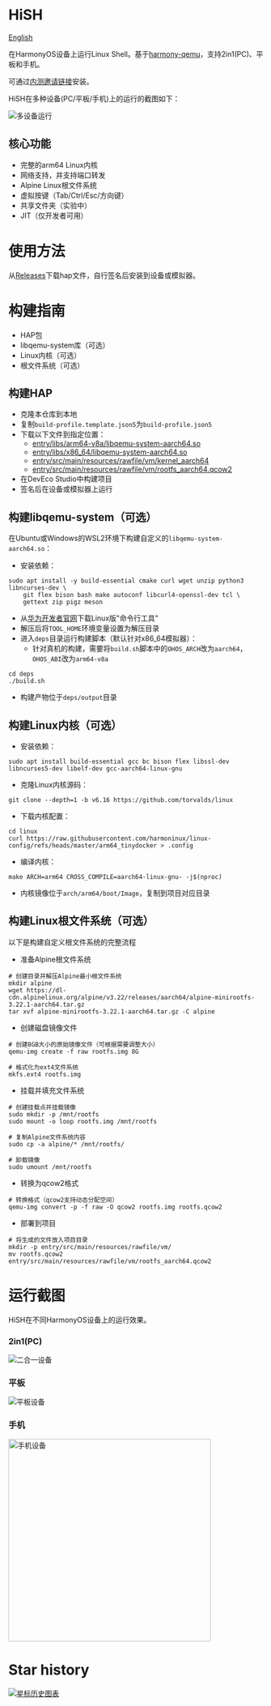 # HiSH

[English](README.md)

在HarmonyOS设备上运行Linux Shell。基于[harmony-qemu](https://github.com/hackeris/harmony-qemu)，支持2in1(PC)、平板和手机。

可通过[内测邀请链接](https://appgallery.huawei.com/link/invite-test-wap?taskId=7dd1e118ab11367c6f26b55bb989bbc5&invitationCode=2ByVRjHk2fg)安装。

HiSH在多种设备(PC/平板/手机)上的运行的截图如下：

![多设备运行](docs/images/devices.png)

## 核心功能

- 完整的arm64 Linux内核
- 网络支持，并支持端口转发
- Alpine Linux根文件系统
- 虚拟按键（Tab/Ctrl/Esc/方向键）
- 共享文件夹（实验中）
- JIT（仅开发者可用）

# 使用方法

从[Releases](https://github.com/harmoninux/HiSH/releases)下载hap文件，自行签名后安装到设备或模拟器。

# 构建指南

- HAP包
- libqemu-system库（可选）
- Linux内核（可选）
- 根文件系统（可选）

## 构建HAP

* 克隆本仓库到本地
* 复制`build-profile.template.json5`为`build-profile.json5`
* 下载以下文件到指定位置：
    - [entry/libs/arm64-v8a/libqemu-system-aarch64.so](https://github.com/harmoninux/HiSH/releases/download/release-20251022/arm64-v8a.libqemu-system-aarch64.so)
    - [entry/libs/x86_64/libqemu-system-aarch64.so](https://github.com/harmoninux/HiSH/releases/download/release-20251022/x86_64.libqemu-system-aarch64.so)
    - [entry/src/main/resources/rawfile/vm/kernel_aarch64](https://github.com/harmoninux/HiSH/releases/download/release-20251022/kernel_aarch64)
    - [entry/src/main/resources/rawfile/vm/rootfs_aarch64.qcow2](https://github.com/harmoninux/HiSH/releases/download/v0.0.13/rootfs_aarch64.qcow2)
* 在DevEco Studio中构建项目
* 签名后在设备或模拟器上运行

## 构建libqemu-system（可选）

在Ubuntu或Windows的WSL2环境下构建自定义的`libqemu-system-aarch64.so`：

* 安装依赖：

```shell 
sudo apt install -y build-essential cmake curl wget unzip python3 libncurses-dev \
    git flex bison bash make autoconf libcurl4-openssl-dev tcl \
    gettext zip pigz meson 
```

* 从[华为开发者官网](https://developer.huawei.com/consumer/cn/download/)下载Linux版"命令行工具"
* 解压后将`TOOL_HOME`环境变量设置为解压目录
* 进入`deps`目录运行构建脚本（默认针对x86_64模拟器）：
    * 针对真机的构建，需要将`build.sh`脚本中的`OHOS_ARCH`改为`aarch64`，`OHOS_ABI`改为`arm64-v8a`

```shell 
cd deps 
./build.sh 
```

* 构建产物位于`deps/output`目录

## 构建Linux内核（可选）

* 安装依赖：

```shell 
sudo apt install build-essential gcc bc bison flex libssl-dev libncurses5-dev libelf-dev gcc-aarch64-linux-gnu 
```

* 克隆Linux内核源码：

```shell 
git clone --depth=1 -b v6.16 https://github.com/torvalds/linux 
```

* 下载内核配置：

```shell 
cd linux 
curl https://raw.githubusercontent.com/harmoninux/linux-config/refs/heads/master/arm64_tinydocker > .config 
```

* 编译内核：

```shell 
make ARCH=arm64 CROSS_COMPILE=aarch64-linux-gnu- -j$(nproc)
```

* 内核镜像位于`arch/arm64/boot/Image`，复制到项目对应目录

## 构建Linux根文件系统（可选）

以下是构建自定义根文件系统的完整流程

* 准备Alpine根文件系统

```shell 
# 创建目录并解压Alpine最小根文件系统 
mkdir alpine 
wget https://dl-cdn.alpinelinux.org/alpine/v3.22/releases/aarch64/alpine-minirootfs-3.22.1-aarch64.tar.gz 
tar xvf alpine-minirootfs-3.22.1-aarch64.tar.gz -C alpine 
```

* 创建磁盘镜像文件

```shell 
# 创建8GB大小的原始镜像文件（可根据需要调整大小）
qemu-img create -f raw rootfs.img 8G 
 
# 格式化为ext4文件系统 
mkfs.ext4 rootfs.img 
```

* 挂载并填充文件系统

```shell 
# 创建挂载点并挂载镜像 
sudo mkdir -p /mnt/rootfs 
sudo mount -o loop rootfs.img /mnt/rootfs 
 
# 复制Alpine文件系统内容 
sudo cp -a alpine/* /mnt/rootfs/
 
# 卸载镜像 
sudo umount /mnt/rootfs 
```

* 转换为qcow2格式

```shell 
# 转换格式（qcow2支持动态分配空间）
qemu-img convert -p -f raw -O qcow2 rootfs.img rootfs.qcow2 
```

* 部署到项目

```shell 
# 将生成的文件放入项目目录 
mkdir -p entry/src/main/resources/rawfile/vm/
mv rootfs.qcow2 entry/src/main/resources/rawfile/vm/rootfs_aarch64.qcow2 
```

# 运行截图

HiSH在不同HarmonyOS设备上的运行效果。

### 2in1(PC)

![二合一设备](docs/images/Screenshot_2025-10-18T211856.png)

### 平板

![平板设备](docs/images/Screenshot_2025-10-18T212000.png)

### 手机

<img src="docs/images/Screenshot_2025-10-18T212024.png" width="400" alt="手机设备"/>

# Star history

[![星标历史图表](https://api.star-history.com/svg?repos=harmoninux/hish&type=Date)](https://www.star-history.com/#harmoninux/hish&Date)
